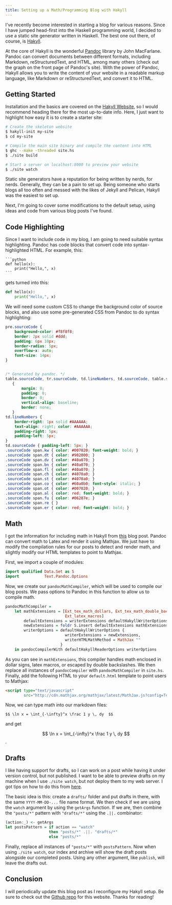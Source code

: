 ```yaml
---
title: Setting up a Math/Programming Blog with Hakyll
---
```


I've recently become interested in starting a blog for various reasons. Since I
have jumped head-first into the Haskell programming world, I decided to use a
static site generator written in Haskell. The best one out there, of course, is
[Hakyll](http://jaspervdj.be/hakyll/).

At the core of Hakyll is the wonderful
[Pandoc](http://johnmacfarlane.net/pandoc/) library by John MacFarlane. Pandoc
can convert documents between different formats, including Markdown,
reStructuredText, and HTML, among many others (check out the graph on the front
page of Pandoc's site). With the power of Pandoc, Hakyll allows you to write
the content of your website in a readable markup language, like Markdown or
reStructuredText, and convert it to HTML.

## Getting Started

Installation and the basics are covered on the
[Hakyll Website](http://jaspervdj.be/hakyll/tutorials/01-installation.html), so
I would recommend heading there for the most up-to-date info. Here, I just want
to highlight how easy it is to create a starter site:

```bash
# Create the skeleton website
$ hakyll-init my-site
$ cd my-site

# Compile the main site binary and compile the content into HTML
$ ghc --make -threaded site.hs
$ ./site build

# Start a server on localhost:8000 to preview your website
$ ./site watch
```

Static site generators have a reputation for being written by nerds, for nerds.
Generally, they can be a pain to set up. Being someone who starts blogs all too
often and messed with the likes of Jekyll and Pelican, Hakyll was the easiest
to set up.

Next, I'm going to cover some modifications to the default setup, using ideas
and code from various blog posts I've found.

## Code Highlighting

Since I want to include code in my blog, I am going to need suitable syntax
highlighting. Pandoc has code blocks that convert code into syntax-highlighted
HTML. For example, this:


    ```python
    def hello(x):
        print("Hello,", x)
    ```

gets turned into this:

```python
def hello(x):
    print("Hello,", x)
```

We will need some custom CSS to change the background color of source blocks,
and also use some pre-generated CSS from Pandoc to do syntax highlighting:

```CSS
pre.sourceCode {
    background-color: #f8f8f8;
    border: 2px solid #ddd;
    padding: 6px 10px;
    border-radius: 5px;
    overflow-x: auto;
    font-size: 14px;
}


/* Generated by pandoc. */
table.sourceCode, tr.sourceCode, td.lineNumbers, td.sourceCode, table.sourceCode pre
   {
       margin: 0;
       padding: 0;
       border: 0;
       vertical-align: baseline;
       border: none;
   }
td.lineNumbers {
    border-right: 1px solid #AAAAAA;
    text-align: right; color: #AAAAAA;
    padding-right: 5px;
    padding-left: 5px;
}
td.sourceCode { padding-left: 5px; }
.sourceCode span.kw { color: #007020; font-weight: bold; }
.sourceCode span.dt { color: #902000; }
.sourceCode span.dv { color: #40a070; }
.sourceCode span.bn { color: #40a070; }
.sourceCode span.fl { color: #40a070; }
.sourceCode span.ch { color: #4070a0; }
.sourceCode span.st { color: #4070a0; }
.sourceCode span.co { color: #60a0b0; font-style: italic; }
.sourceCode span.ot { color: #007020; }
.sourceCode span.al { color: red; font-weight: bold; }
.sourceCode span.fu { color: #06287e; }
.sourceCode span.re { }
.sourceCode span.er { color: red; font-weight: bold; }
```

## Math

I got the information for including math in Hakyll from
[this](http://travis.athougies.net/posts/2013-08-13-using-math-on-your-hakyll-blog.html)
blog post. Pandoc can convert math to Latex and render it using Mathjax. We
just have to modify the compilation rules for our posts to detect and render
math, and slightly modify our HTML templates to point to Mathjax.

First, we import a couple of modules:

```haskell
import qualified Data.Set as S
import           Text.Pandoc.Options
```

Now, we create our `pandocMathCompiler`, which will be used to compile our blog
posts. We pass options to Pandoc in this function to allow us to compile math.

```haskell
pandocMathCompiler =
    let mathExtensions = [Ext_tex_math_dollars, Ext_tex_math_double_backslash,
                          Ext_latex_macros]
        defaultExtensions = writerExtensions defaultHakyllWriterOptions
        newExtensions = foldr S.insert defaultExtensions mathExtensions
        writerOptions = defaultHakyllWriterOptions {
                          writerExtensions = newExtensions,
                          writerHTMLMathMethod = MathJax ""
                        }
    in pandocCompilerWith defaultHakyllReaderOptions writerOptions
```

As you can see in `mathExtensions`, this compiler handles math enclosed in
dollar signs, latex macros, or escaped by double backslashes. We then replace
all instances of `pandocCompiler` with `pandocMathCompiler` in `site.hs`.
Finally, add the following HTML to your `default.html` template to point users
to Mathjax:

```HTML
<script type="text/javascript"
        src="http://cdn.mathjax.org/mathjax/latest/MathJax.js?config=TeX-AMS-MML_HTMLorMML"></script>
```

Now, we can type math into our markdown files:

    $$ \ln x = \int_{-\infty}^x \frac 1 y \, dy  $$

and get

$$ \ln x = \int_{-\infty}^x \frac 1 y \, dy  $$.

## Drafts

I like having support for drafts, so I can work on a post while having it under
version control, but not published. I want to be able to preview drafts on my
machine when I use `./site watch`, but not deploy them to my web server. I got
tips on how to do this from
[here](http://www.blaenkdenum.com/posts/drafts-in-hakyll/).

The basic idea is this: create a `drafts/` folder and put drafts in there, with
the same `YYYY-MM-DD-...` file name format. We then check if we are using the
`watch` argument by using the `getArgs` function. If we are, then combine the
`"posts/*"` pattern with `"drafts/*"` using the `.||.` combinator:

```haskell
(action:_) <- getArgs
let postsPattern = if action == "watch"
                   then "posts/*" .||. "drafts/*"
                   else "posts/*"
```

Finally, replace all instances of `"posts/*"` with `postsPattern`. Now when
using `./site watch`, our index and archive will show the draft posts alongside
our completed posts. Using any other argument, like `publish`, will leave the
drafts out.

## Conclusion

I will periodically update this blog post as I reconfigure my Hakyll setup. Be
sure to check out the [Github repo](https://github.com/jdreaver/jdreaver.com)
for this website. Thanks for reading!
